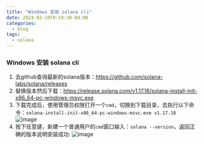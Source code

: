 ```yaml
---
title: "Windows 安装 solana cli"
date: 2024-02-10T0:19:30-04:00
categories:
  - blog
tags:
  - solana
---
```



### Windows 安装 solana cli
1. 去github查询最新的solana版本：https://github.com/solana-labs/solana/releases
2. 替换版本然后下载：https://release.solana.com/v1.17.18/solana-install-init-x86_64-pc-windows-msvc.exe
3. 下载完成后，使用管理员权限打开一个`cmd`，切换到下载目录，去执行以下命令：`solana-install-init-x86_64-pc-windows-msvc.exe v1.17.18`
   ![image](https://github.com/chriscczhou/solanaL/assets/108380177/f11399f2-add6-4b59-8ba1-7e3f034c2106)
5. 按下任意键，新建一个普通用户的`cmd`窗口输入：`solana --version`，返回正确的版本说明安装成功:
   ![image](https://github.com/chriscczhou/solanaL/assets/108380177/c843bcb0-20a5-4cbe-8f7a-758aa025fe54)
